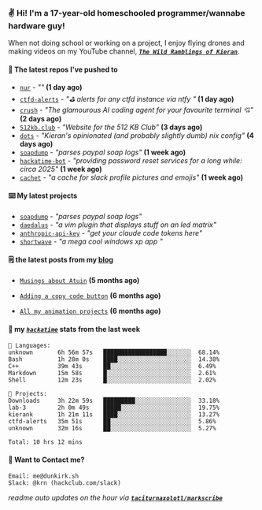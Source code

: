 ### ✌️ Hi! I'm a 17-year-old homeschooled programmer/wannabe hardware guy!

When not doing school or working on a project, I enjoy flying drones and making videos on my YouTube channel, [**_`The Wild Ramblings of Kieran`_**](https://youtube.com/@kieran.rambles).

#### 👷 The latest repos I've pushed to

- [`nur`](https://github.com/charmbracelet/nur) - _""_ **(1 day ago)**
- [`ctfd-alerts`](https://github.com/taciturnaxolotl/ctfd-alerts) - _"⛳ alerts for any ctfd instance via ntfy "_ **(1 day ago)**
- [`crush`](https://github.com/charmbracelet/crush) - _"The glamourous AI coding agent for your favourite terminal 💘"_ **(2 days ago)**
- [`512kb.club`](https://github.com/kevquirk/512kb.club) - _"Website for the 512 KB Club"_ **(3 days ago)**
- [`dots`](https://github.com/taciturnaxolotl/dots) - _"Kieran's opinionated (and probably slightly dumb) nix config"_ **(4 days ago)**
- [`soapdump`](https://github.com/taciturnaxolotl/soapdump) - _"parses paypal soap logs"_ **(1 week ago)**
- [`hackatime-bot`](https://github.com/taciturnaxolotl/hackatime-bot) - _"providing password reset services for a long while: circa 2025"_ **(1 week ago)**
- [`cachet`](https://github.com/taciturnaxolotl/cachet) - _"a cache for slack profile pictures and emojis"_ **(1 week ago)**

#### ⌨️ My latest projects

- [`soapdump`](https://github.com/taciturnaxolotl/soapdump) - _"parses paypal soap logs"_
- [`daedalus`](https://github.com/taciturnaxolotl/daedalus) - _"a vim plugin that displays stuff on an led matrix"_
- [`anthropic-api-key`](https://github.com/taciturnaxolotl/anthropic-api-key) - _"get your claude code tokens here"_
- [`shortwave`](https://github.com/taciturnaxolotl/shortwave) - _"a mega cool windows xp app "_

#### 🗒️ the latest posts from my [blog](https://dunkirk.sh)

- [`Musings about Atuin`](https://dunkirk.sh/blog/atuin/) **(5 months ago)**

- [`Adding a copy code button`](https://dunkirk.sh/blog/adding-a-copy-button/) **(6 months ago)**

- [`All my animation projects`](https://dunkirk.sh/blog/my-animations/) **(6 months ago)**



#### 📡 my [_`hackatime`_](https://waka.hackclub.com) stats from the last week

```text
💾 Languages:
unknown       6h 56m 57s   ██████████████████░░░░░░░  68.14%
Bash          1h 28m 0s    ████░░░░░░░░░░░░░░░░░░░░░  14.38%
C++           39m 43s      ██░░░░░░░░░░░░░░░░░░░░░░░  6.49%
Markdown      15m 58s      █░░░░░░░░░░░░░░░░░░░░░░░░  2.61%
Shell         12m 23s      █░░░░░░░░░░░░░░░░░░░░░░░░  2.02%

💼 Projects:
Downloads     3h 22m 59s   █████████░░░░░░░░░░░░░░░░  33.18%
lab-3         2h 0m 49s    █████░░░░░░░░░░░░░░░░░░░░  19.75%
kierank       1h 21m 11s   ████░░░░░░░░░░░░░░░░░░░░░  13.27%
ctfd-alerts   35m 51s      ██░░░░░░░░░░░░░░░░░░░░░░░  5.86%
unknown       32m 16s      ██░░░░░░░░░░░░░░░░░░░░░░░  5.27%

Total: 10 hrs 12 mins
```

#### 📮 Want to Contact me?

```text
Email: me@dunkirk.sh
Slack: @krn (hackclub.com/slack)
```

_readme auto updates on the hour via [**`taciturnaxolotl/markscribe`**](https://github.com/taciturnaxolotl/markscribe)_

